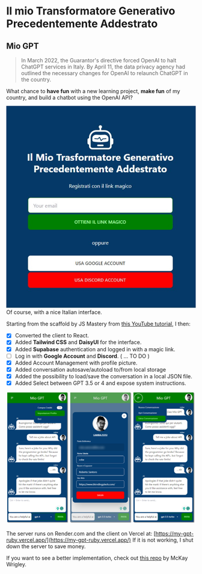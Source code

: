 # Il mio Transformatore Generativo Precedentemente Addestrato

## **Mio GPT**

> In March 2022, the Guarantor's directive forced OpenAI to halt ChatGPT services in Italy. By April 11, the data privacy agency had outlined the necessary changes for OpenAI to relaunch ChatGPT in the country.

What chance to **have fun** with a new learning project, **make fun** of my country, and build a chatbot using the OpenAI API?

![Mio GPT Login Screen](screenshot/00-Login.jpg)  
Of course, with a nice Italian interface.

Starting from the scaffold by JS Mastery from [this YouTube tutorial](https://www.youtube.com/watch?v=2FeymQoKvrk&t=2s), I then:

- [x] Converted the client to React.
- [x] Added **Tailwind CSS** and **DaisyUI** for the interface.
- [x] Added **Supabase** authentication and logged in with a magic link.
- [ ] Log in with **Google Account** and **Discord**. ( ... TO DO )
- [x] Added Account Management with profile picture.
- [x] Added conversation autosave/autoload to/from local storage
- [x] Added the possibility to load/save the conversation in a local JSON file.
- [x] Added Select between GPT 3.5 or 4 and expose system instructions.

![Mio GPT Screenshots](screenshot/screens.png)

The server runs on Render.com and the client on Vercel at:
[https://my-gpt-ruby.vercel.app/](https://my-gpt-ruby.vercel.app/)
If it is not working, I shut down the server to save money.

If you want to see a better implementation, check out [this repo](https://github.com/mckaywrigley/chatbot-ui) by McKay Wrigley.
